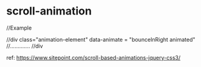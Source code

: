# scroll-animation

//Example

//div class="animation-element"  data-animate = "bounceInRight animated"
//.............
//div


ref: https://www.sitepoint.com/scroll-based-animations-jquery-css3/
